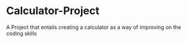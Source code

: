 # Calculator-Project
A Project that entails creating a calculator as a way of improving on the coding skills
